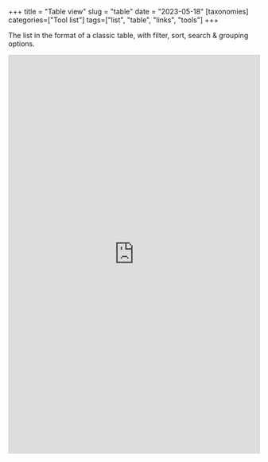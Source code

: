 +++
title = "Table view"
slug = "table"
date = "2023-05-18"
[taxonomies]
categories=["Tool list"]
tags=["list", "table", "links", "tools"]
+++

The list in the format of a classic table, with filter, sort,  search & grouping options. 

<iframe class="airtable-embed" src="https://airtable.com/embed/shrR9noEMoxsdHTzv?backgroundColor=tealDusty&viewControls=on" frameborder="0" onmousewheel="" width="100%" height="800" style="background: transparent; border: 1px solid #ccc;"></iframe>